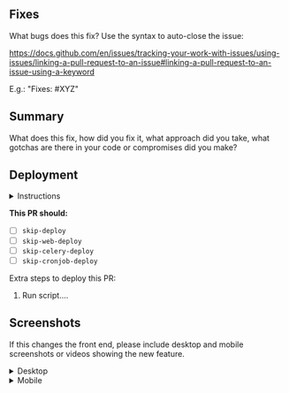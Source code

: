 ## Fixes

What bugs does this fix? Use the syntax to auto-close the issue:

https://docs.github.com/en/issues/tracking-your-work-with-issues/using-issues/linking-a-pull-request-to-an-issue#linking-a-pull-request-to-an-issue-using-a-keyword

E.g.: "Fixes: #XYZ"


## Summary

What does this fix, how did you fix it, what approach did you take, what gotchas are there in your code or compromises did you make?


## Deployment

<details>
<summary>Instructions</summary>

---

The following labels control the deployment of this PR if they’re applied. Please choose which should be applied, then apply them to this PR:

| Label                 | Description                             | Use case                                                                                                                         |
| --------------------- | --------------------------------------- | -------------------------------------------------------------------------------------------------------------------------------- |
| `skip-deploy`         | The entire deployment can be skipped.   | This might be the case for a small fix, a tweak to documentation or something like that.                                         |
| `skip-web-deploy`     | The web tier can be skipped.            | This is the case if you're working on code that doesn't affect the front end, like management commands, tasks, or documentation. |
| `skip-celery-deploy`  | Deployment to celery can be skipped.    | This is the case if you make no changes to tasks.py or the code that tasks rely on.                                              |
| `skip-cronjob-deploy` | Deployment to cron jobs can be skipped. | This is the case if no changes are made that affect cronjobs.                                                                    |

**If deployment is required:**

- What extra steps are needed to deploy this beyond the standard deploy?
- Do scripts need to be run or things like that?
- If this is more than a quick thing, a new issue should be created in our infra repo: https://github.com/freelawproject/infrastructure/issues/new (if you don’t have access to it, just put the steps here)

---

</details>

**This PR should:**

- [ ] <code>skip-deploy</code>
- [ ] <code>skip-web-deploy</code>
- [ ] <code>skip-celery-deploy</code>
- [ ] <code>skip-cronjob-deploy</code>

Extra steps to deploy this PR:
1. Run script....


## Screenshots

If this changes the front end, please include desktop and mobile screenshots or videos showing the new feature.

<details>
<summary>Desktop</summary>

YOUR IMAGE(S) HERE

</details>


<details>
<summary>Mobile</summary>

YOUR IMAGE(S) HERE

</details>
